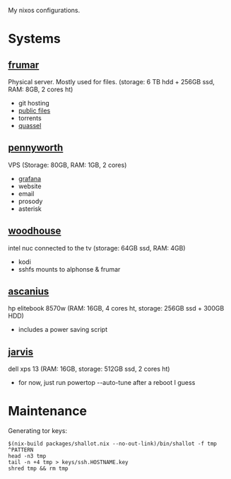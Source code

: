 My nixos configurations.


Systems
=======

[frumar](https://en.wikipedia.org/wiki/Frumar)
--------

Physical server. Mostly used for files. (storage: 6 TB hdd + 256GB ssd, RAM: 8GB, 2 cores ht)

- git hosting
- [public files](./roles/pub.nix)
- torrents
- [quassel](./roles/quassel.nix)

[pennyworth](https://en.wikipedia.org/wiki/Alfred_Pennyworth)
----------

VPS (Storage: 80GB, RAM: 1GB, 2 cores)

- [grafana](./roles/graphs.nix)
- website
- email
- prosody
- asterisk

[woodhouse](https://en.wikipedia.org/wiki/List_of_Archer_characters#Recurring_characters)
-----------

intel nuc connected to the tv (storage: 64GB ssd, RAM: 4GB)

- kodi
- sshfs mounts to alphonse & frumar


[ascanius](https://en.wikipedia.org/wiki/Frumar)
----------

hp elitebook 8570w (RAM: 16GB, 4 cores ht, storage: 256GB ssd + 300GB HDD)

- includes a power saving script

[jarvis](https://en.wikipedia.org/wiki/Edwin_Jarvis)
--------

dell xps 13 (RAM: 16GB, storage: 512GB ssd, 2 cores ht)

- for now, just run powertop --auto-tune after a reboot I guess


Maintenance
===========

Generating tor keys:

```
$(nix-build packages/shallot.nix --no-out-link)/bin/shallot -f tmp ^PATTERN
head -n3 tmp
tail -n +4 tmp > keys/ssh.HOSTNAME.key
shred tmp && rm tmp

```
